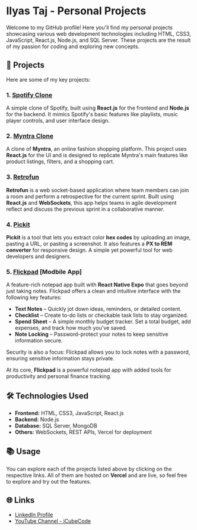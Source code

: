# Ilyas Taj - Personal Projects

Welcome to my GitHub profile! Here you'll find my personal projects showcasing various web development technologies including HTML, CSS3, JavaScript, React.js, Node.js, and SQL Server. These projects are the result of my passion for coding and exploring new concepts.

## 🚀 Projects

Here are some of my key projects:

### 1. **<a href="https://spotify-clone-three-wheat-19.vercel.app/" target="_blank">Spotify Clone</a>**

A simple clone of Spotify, built using **React.js** for the frontend and **Node.js** for the backend. It mimics Spotify's basic features like playlists, music player controls, and user interface design.

### 2. **<a href="https://myntra-clone-tawny-pi.vercel.app/" target="_blank">Myntra Clone</a>**

A clone of **Myntra**, an online fashion shopping platform. This project uses **React.js** for the UI and is designed to replicate Myntra's main features like product listings, filters, and a shopping cart.

### 3. **<a href="https://retrofun-ilyas.netlify.app/" target="_blank">Retrofun</a>**

**Retrofun** is a web socket-based application where team members can join a room and perform a retrospective for the current sprint. Built using **React.js** and **WebSockets**, this app helps teams in agile development reflect and discuss the previous sprint in a collaborative manner.

### 4. **<a href="https://pickit-tool.vercel.app/" target="_blank">Pickit</a>**

**Pickit** is a tool that lets you extract color **hex codes** by uploading an image, pasting a URL, or pasting a screenshot. It also features a **PX to REM converter** for responsive design. A simple yet powerful tool for web developers and designers.

### 5. **<a href="https://expo.dev/accounts/ilyas_taj/projects/flickpad" target="blank">Flickpad</a>** [Modbile App]

A feature-rich notepad app built with **React Native Expo** that goes beyond just taking notes. Flickpad offers a clean and intuitive interface with the following key features:

- **Text Notes** – Quickly jot down ideas, reminders, or detailed content.
- **Checklist** – Create to-do lists or checkable task lists to stay organized.
- **Spend Sheet** – A simple monthly budget tracker. Set a total budget, add expenses, and track how much you've saved.
- **Note Locking** – Password-protect your notes to keep sensitive information secure.

Security is also a focus: Flickpad allows you to lock notes with a password, ensuring sensitive information stays private.

At its core, **Flickpad** is a powerful notepad app with added tools for productivity and personal finance tracking.


## 🛠️ Technologies Used

- **Frontend:** HTML, CSS3, JavaScript, React.js
- **Backend:** Node.js
- **Database:** SQL Server, MongoDB
- **Others:** WebSockets, REST APIs, Vercel for deployment

## 📚 Usage

You can explore each of the projects listed above by clicking on the respective links. All of them are hosted on **Vercel** and are live, so feel free to explore and try out the features.

## 🌐 Links

- <a href="https://www.linkedin.com/in/ilyas-hussain-376275202/" target="_blank">LinkedIn Profile</a>
- <a href="https://www.youtube.com/@iCubeCode" target="_blank">YouTube Channel - iCubeCode</a>
